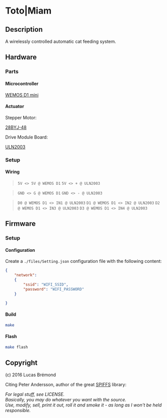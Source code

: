 # Toto|Miam

## Description

A wirelessly controlled automatic cat feeding system.

## Hardware

### Parts

#### Microcontroller

[WEMOS D1 mini](https://www.aliexpress.com/item/D1-mini-Mini-NodeMcu-4M-bytes-Lua-WIFI-Internet-of-Things-development-board-based-ESP8266/32529101036.html?spm=2114.13010608.0.0.HZtg9v)

#### Actuator

Stepper Motor:

[28BYJ-48](https://www.aliexpress.com/item/5V-Stepper-Motor-28BYJ-48-With-Drive-Test-Module-Board-ULN2003-5-Line-4-Phase/32608569300.html?spm=2114.13010608.0.0.HZtg9v)

Drive Module Board:

[ULN2003](https://www.aliexpress.com/item/5V-Stepper-Motor-28BYJ-48-With-Drive-Test-Module-Board-ULN2003-5-Line-4-Phase/32608569300.html?spm=2114.13010608.0.0.HZtg9v)

### Setup

#### Wiring

> `5V <> 5V @ WEMOS D1`
> `5V <> + @ ULN2003`

> `GND <> G @ WEMOS D1`
> `GND <> - @ ULN2003`

> `D0 @ WEMOS D1 <> IN1 @ ULN2003`
> `D1 @ WEMOS D1 <> IN2 @ ULN2003`
> `D2 @ WEMOS D1 <> IN3 @ ULN2003`
> `D3 @ WEMOS D1 <> IN4 @ ULN2003`

## Firmware

### Setup

#### Configuration

Create a `./files/Setting.json` configuration file with the following content:

```json
{
    "network":
    {
        "ssid": "WIFI_SSID",
        "password": "WIFI_PASSWORD"
    }

}
```

#### Build

```bash
make
```

#### Flash

```bash
make flash
```

## Copyright

(c) 2016 Lucas Brémond

Citing Peter Andersson, author of the great [SPIFFS](https://github.com/pellepl/spiffs) library:

*For legal stuff, see LICENSE.*     
*Basically, you may do whatever you want with the source.*      
*Use, modify, sell, print it out, roll it and smoke it - as long as I won't be held responsible.*   
